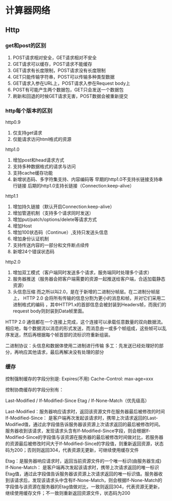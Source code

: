# 计算器网络

## Http

### get和post的区别

1. POST请求相对安全，GET请求相对不安全
2. GET请求可以缓存，POST请求不能缓存
3. GET请求有长度限制，POST请求没有长度限制
4. GET只能传输字符串，POST可以传输多种类型数据
5. GET请求入参在URL上，POST请求入参在Request body上
6. POST有可能产生两个数据包，GET只会发送一个数据包
7. 刷新和回退的时候GET请求无害，POST数据会被重新提交

### http每个版本的区别

http0.9

1. 仅支持get请求
2. 仅能请求访问html格式的资源

http1.0

1. 增加post和head请求方式
2. 支持多种数据格式的请求与访问
3. 支持cache缓存功能
4. 新增状态码、多字符集支持、内容编码等
早期的http1.0不支持长链接支持串行链接
后期的http1.0支持长链接（Connection:keep-alive）


http1.1

1. 增加持久链接（默认开启Connection:keep-alive）
2. 增加管道机制（支持多个请求同时发送）
3. 增加put/patch/options/delete等请求方式
4. 增加Host
5. 增加100状态码（Continue）,支持只发送头信息
6. 增加身份认证机制
7. 支持传送内容的一部分和文件断点续传
8. 新增24个错误状态码

http2.0

1. 增加双工模式（客户端同时发送多个请求，服务端同时处理多个请求）
2. 服务器推送（服务器会把客户端需要的资源一起推送给客户端，合适加载静态资源）
3. 头信息压缩
而之所以叫2.0，是在于新增的二进制分帧层。在二进制分帧层上， HTTP 2.0 会将所有传输的信息分割为更小的消息和帧，并对它们采用二进制格式的编码 ，其中HTTP1.x的首部信息会被封装到Headers帧，而我们的request body则封装到Data帧里面。

HTTP 2.0 通信都在一个连接上完成，这个连接可以承载任意数量的双向数据流。相应地，每个数据流以消息的形式发送，而消息由一或多个帧组成，这些帧可以乱序发送，然后再根据每个帧首部的流标识符重新组装。

二进制协议：头信息和数据体使用二进制进行传输
多工：先发送已经处理好的部分，再响应其他请求，最后再解决没有处理的部分

### 缓存

控制强制缓存的字段分别是:
Expires(不用)
Cache-Control: max-age=xxx

控制协商缓存的字段分别有：
 
Last-Modified / If-Modified-Since 
Etag / If-None-Match（优先级高）


Last-Modified：服务器响应请求时，返回该资源文件在服务器最后被修改的时间
If-Modified-Since：
是客户端再次发起该请求时，携带上次请求返回的Last-Modified值，通过此字段值告诉服务器该资源上次请求返回的最后被修改时间。服务器收到该请求，发现请求头含有If-Modified-Since字段，则会根据If-Modified-Since的字段值与该资源在服务器的最后被修改时间做对比，若服务器的资源最后被修改时间大于If-Modified-Since的字段值，则重新返回资源，状态码为200；否则则返回304，代表资源无更新，可继续使用缓存文件


Etag：是服务器响应请求时，返回当前资源文件的一个唯一标识(由服务器生成)
If-None-Match：
是客户端再次发起该请求时，携带上次请求返回的唯一标识Etag值，通过此字段值告诉服务器该资源上次请求返回的唯一标识值。服务器收到该请求后，发现该请求头中含有If-None-Match，则会根据If-None-Match的字段值与该资源在服务器的Etag值做对比，一致则返回304，代表资源无更新，继续使用缓存文件；不一致则重新返回资源文件，状态码为200
